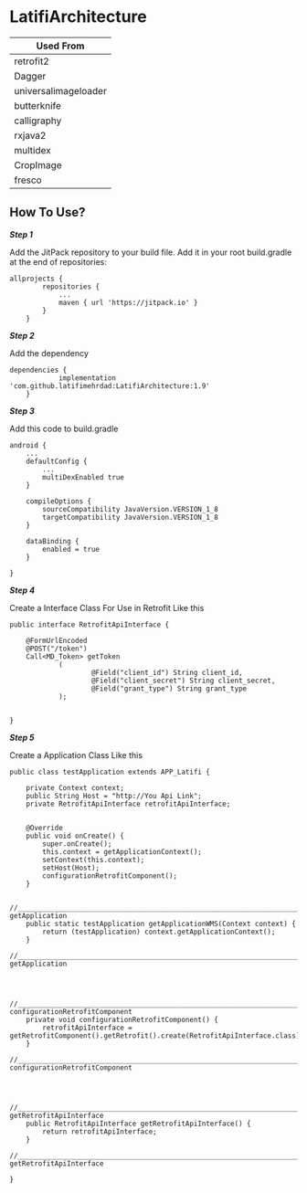 # LatifiArchitecture

| Used From |
| --- |
| retrofit2 |
| Dagger |
| universalimageloader |
| butterknife |
| calligraphy |
| rxjava2 |
| multidex |
| CropImage |
| fresco |



## How To Use?

***Step 1***

Add the JitPack repository to your build file. 
Add it in your root build.gradle at the end of repositories:

```
allprojects {
		repositories {
			...
			maven { url 'https://jitpack.io' }
		}
	}
```

***Step 2***

Add the dependency

```
dependencies {
	        implementation 'com.github.latifimehrdad:LatifiArchitecture:1.9'
	}
```

***Step 3***

Add this code to build.gradle

```
android {
    ...
    defaultConfig {
        ...
        multiDexEnabled true
    }

    compileOptions {
        sourceCompatibility JavaVersion.VERSION_1_8
        targetCompatibility JavaVersion.VERSION_1_8
    }

    dataBinding {
        enabled = true
    }

}
```

***Step 4***

Create a Interface Class For Use in Retrofit Like this

```
public interface RetrofitApiInterface {

    @FormUrlEncoded
    @POST("/token")
    Call<MD_Token> getToken
            (
                    @Field("client_id") String client_id,
                    @Field("client_secret") String client_secret,
                    @Field("grant_type") String grant_type
            );
    

}

```



***Step 5***

Create a Application Class Like this

```
public class testApplication extends APP_Latifi {

    private Context context;
    public String Host = "http://You Api Link";
    private RetrofitApiInterface retrofitApiInterface;


    @Override
    public void onCreate() {
        super.onCreate();
        this.context = getApplicationContext();
        setContext(this.context);
        setHost(Host);
        configurationRetrofitComponent();
    }

    //______________________________________________________________________________________________ getApplication
    public static testApplication getApplicationWMS(Context context) {
        return (testApplication) context.getApplicationContext();
    }
    //______________________________________________________________________________________________ getApplication



    //______________________________________________________________________________________________ configurationRetrofitComponent
    private void configurationRetrofitComponent() {
        retrofitApiInterface = getRetrofitComponent().getRetrofit().create(RetrofitApiInterface.class);
    }
    //______________________________________________________________________________________________ configurationRetrofitComponent



    //______________________________________________________________________________________________ getRetrofitApiInterface
    public RetrofitApiInterface getRetrofitApiInterface() {
        return retrofitApiInterface;
    }
    //______________________________________________________________________________________________ getRetrofitApiInterface
    
}

```

